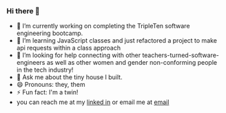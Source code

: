 ### Hi there 👋



- 🔭 I’m currently working on completing the TripleTen software engineering bootcamp. 
- 🌱 I’m learning JavaScript classes and just refactored a project to make api requests within a class approach
- 🤔 I’m looking for help connecting with other teachers-turned-software-engineers as well as other women and gender non-conforming people in the tech industry! 
- 💬 Ask me about the tiny house I built. 
- 😄 Pronouns: they, them
- ⚡ Fun fact: I'm a twin!
- you can reach me at my [linked in](www.linkedin.com/in/annaeckman) or email me at [email](mailto:annaeckman@icloud.com)

